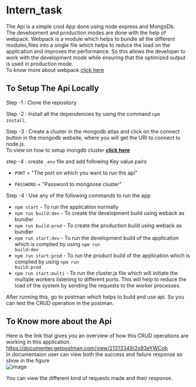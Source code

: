 # Intern_task
The Api is a simple crud App done using node express and MongoDb.<br/>
The development and production modes are done with the help of webpack. Webpack is a module which helps to bundle all the different modules,files into a single file which helps to reduce the load on the application and improves the performance.
So this allows the developer to work with the development mode while ensuring that the optimized output is used in production mode.</br>
To know more about webpack [click here](https://webpack.js.org/guides/getting-started/)

## To Setup The Api Locally 
Step -1 : Clone the repository

Step -2 : Install all the dependencies by using the command <code>npm install</code>.

Step -3 : Create a cluster in the mongodb atlas and click on the connect button in the mongodb website, where you will get the URI to connect to node.js.<br/> To view on how to setup mongdb cluster <b>[click here](https://www.mongodb.com/basics/clusters/mongodb-cluster-setup)</b>

step -4 : create <code>.env</code> file and add following Key value pairs
  - <code>PORT</code> = "The port on which you want to run the api"</p>
  - <code>PASSWORD</code> = "Password to mongoose cluster"</p>
 
Step -4 : Use any of the following commands to run the app<br/>
- <code>npm start</code> - To run the application normally  <br/>
- <code>npm run build:dev</code> - To create the development build using weback as bundler<br/>
- <code>npm run build:prod</code> - To create the production build using weback as bundler<br/>
- <code>npm run start:dev</code> - To run the development build of the application which is complied by using <code>npm run build:dev</code><br/>
- <code>npm run start:prod</code> - To run the product build of the application which is complied by using <code>npm run build:prod</code><br/>
- <code>npm run start:multi</code> - To run the cluster.js file which will initiate the multiple workers listening to different ports. This will help to reduce the load of the system by sending the requests to the worker processes.

After running this, go to postman which helps to build and use api. So you can test the CRUD operation in the postman.


## To Know more about the Api 
Here is the link that gives you an overview of how this CRUD operations are working in this application. <br/>
https://documenter.getpostman.com/view/21313349/2s93eYWCob<br/>
In documentaion user can view both the success and failure response as show in the figure<br/>
![image](https://user-images.githubusercontent.com/88759473/236918105-e32db821-8a94-44cb-a3fe-25d48b22fdec.png)

You can view the different kind of requests made and their response.
